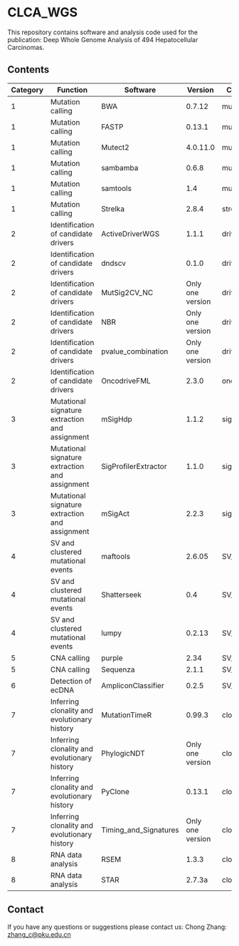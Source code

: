 # CLCA_WGS
This repository contains software and analysis code used for the publication: Deep Whole Genome Analysis of 494 Hepatocellular Carcinomas.

## Contents

Category | Function | Software | Version | Container name | 
--- | --- | --- | --- |--- |
1|Mutation calling|	BWA|	0.7.12|	mutation_calling.sif|
1|Mutation calling|	FASTP|	0.13.1|	mutation_calling.sif|
1|Mutation calling|	Mutect2|	4.0.11.0|	mutation_calling.sif|
1|Mutation calling|	sambamba|	0.6.8|	mutation_calling.sif|
1|Mutation calling|	samtools|	1.4|	mutation_calling.sif|
1|Mutation calling|	Strelka|	2.8.4|	strelka.sif|
2|	Identification of candidate drivers|	ActiveDriverWGS|	1.1.1|	driver.sif|
2|	Identification of candidate drivers|	dndscv|	0.1.0|	driver.sif|
2|	Identification of candidate drivers|	MutSig2CV_NC|	Only one version|	driver.sif|
2|	Identification of candidate drivers|	NBR|	Only one version|	driver.sif|
2|	Identification of candidate drivers|	pvalue_combination|	Only one version|	driver.sif|
2|	Identification of candidate drivers|	OncodriveFML|	2.3.0|	oncodrivefml.sif|
3|	Mutational signature extraction and assignment|	mSigHdp|	1.1.2|	signature.sif|
3|	Mutational signature extraction and assignment|	SigProfilerExtractor|	1.1.0|	signature.sif|
3|	Mutational signature extraction and assignment|	mSigAct|	2.2.3|	signature.sif|
4|	SV and clustered mutational events|	maftools|	2.6.05|	SV_CNA_ecDNA.sif|
4|	SV and clustered mutational events|	Shatterseek| 	0.4|	SV_CNA_ecDNA.sif|
4|	SV and clustered mutational events|	lumpy|	0.2.13|	SV_CNA_ecDNA.sif|
5|	CNA calling|	purple|	2.34|	SV_CNA_ecDNA.sif|
5|	CNA calling|	Sequenza| 	2.1.1|	SV_CNA_ecDNA.sif|
6|	Detection of ecDNA|	AmpliconClassifier| 	0.2.5|	SV_CNA_ecDNA.sif|
7|	Inferring clonality and evolutionary history|	MutationTimeR|	0.99.3|	clonality_RNA.sif|
7|	Inferring clonality and evolutionary history|	PhylogicNDT|	Only one version|	clonality_RNA.sif|
7|	Inferring clonality and evolutionary history|	PyClone| 	0.13.1|	clonality_RNA.sif|
7|	Inferring clonality and evolutionary history|	Timing_and_Signatures|	Only one version|	clonality_RNA.sif|
8|	RNA data analysis|	RSEM|	1.3.3|	clonality_RNA.sif|
8|	RNA data analysis|	STAR|	2.7.3a|	clonality_RNA.sif|










## Contact
If you have any questions or suggestions please contact us:
Chong Zhang: zhang_c@pku.edu.cn
